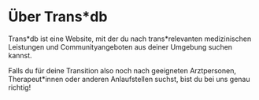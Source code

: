 # Über Trans\*db

Trans\*db ist eine Website, mit der du nach trans\*relevanten medizinischen Leistungen und Communityangeboten aus deiner Umgebung suchen kannst.

Falls du für deine Transition also noch nach geeigneten Arztpersonen, Therapeut*innen oder anderen Anlaufstellen suchst, bist du bei uns genau richtig!

